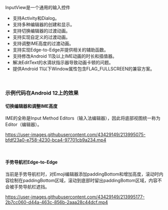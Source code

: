 InputView是一个通用的输入控件
* 支持Activity和Dialog。
* 支持多种编辑器的创建和显示。
* 支持切换编辑器的过渡动画。
* 支持实现自定义的过渡动画。
* 支持调整IME高度的过渡动画。
* 支持实现Edge-to-Edge并提供相关的辅助函数。
* 支持修改Android 11及以上IME动画的时长和插值器。
* 解决EditText的水滴状指示器导致动画卡顿的问题。  
* 提供Android 11以下Window属性包含FLAG_FULLSCREEN的兼容方案。

&nbsp;
### 示例代码在Android 12上的效果
#### 切换编辑器和调整IME高度
IME的全称是Input Method Editors（输入法编辑器），因此将底部视图统一称为Editor（编辑器）。

https://user-images.githubusercontent.com/43429149/213995075-bfdf23a0-e758-4230-bca4-97701cb9a234.mp4

&nbsp;
#### 手势导航栏Edge-to-Edge
当前是手势导航栏时，对Emoji编辑器添加paddingBottom和增加高度，滚动时内容绘制在paddingBottom区域，滚动到底部时留出paddingBottom区域，内容不会被手势导航栏遮挡。

https://user-images.githubusercontent.com/43429149/213995177-2b7cc060-d44a-463c-856b-2aaa28c44dcf.mp4
